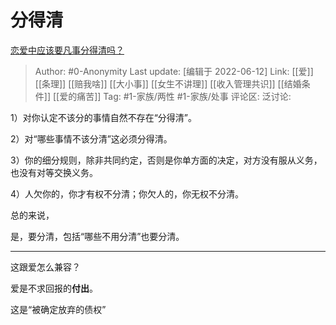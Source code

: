 # 分得清
[恋爱中应该要凡事分得清吗？](https://www.zhihu.com/question/537197073/answer/2525354255)

> Author: #0-Anonymity
> Last update: [编辑于 2022-06-12]
> Link: [[爱]] [[条理]] [[赔我啥]] [[大小事]] [[女生不讲理]] [[收入管理共识]] [[结婚条件]] [[爱的痛苦]]
> Tag: #1-家族/两性 #1-家族/处事
> 评论区:
> 泛讨论:

1）对你认定不该分的事情自然不存在“分得清”。

2）对“哪些事情不该分清”这必须分得清。

3）你的细分规则，除非共同约定，否则是你单方面的决定，对方没有服从义务，也没有对等交换义务。

4）人欠你的，你才有权不分清；你欠人的，你无权不分清。

总的来说，

是，要分清，包括“哪些不用分清”也要分清。

---

这跟爱怎么兼容？

爱是不求回报的**付出**。

这是“被确定放弃的债权”
